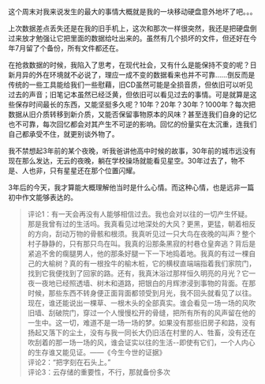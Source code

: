 这个周末对我来说发生的最大的事情大概就是我的一块移动硬盘意外地坏了吧。。。

上次数据差点丢失还是在我的旧手机上，这次和那次一样很突然，我还是把硬盘倒过来放才勉强让它把里面的数据给吐出来的。虽然有几个损坏的文件，但还好在今年7月留了个备份，所有文件都还在。

在抢救数据的时候，我陷入了思考，在现代社会，又有什么是能保持不变的呢？日新月异的外在环境就不必说了，理应一成不变的数据看来也并不可靠……倒反而是传统的一些工具能给我们一些慰藉，旧CD虽然可能是全损音质，但依旧可以听见过去的声音；旧笔记本虽然已经泛黄，但依旧可以看见过去的事情。可是就算是这些保存时间最长的东西，又能坚挺多久呢？10年？20年？30年？1000年？每次把数据从旧介质转移到新介质，又能否保留事物原本的风味？甚至连我们自身的记忆也不可靠，每次回忆都会对其产生不可逆的影响。回忆的份量实在太沉重，连我们自己都承受不住，就更别谈外物了。

我不禁想起3年前的某个夜晚，听我爸讲他高中时候的故事，30年前的城市远没有现在那么发达，无云的夜晚，躺在学校操场就能看见星空。30年过去了，物不是、人也非，只有星星还在那个位置闪耀。

3年后的今天，我才算能大概理解他当时是什么心情。而这种心情，也是远非一篇初中作文能够表达的。

> 评论1：有一天会再没有人能够相信过去。我也会对以往的一切产生怀疑。那是我曾有过的生活吗。我真看见过地深处的大风？更黑，更猛，朝着相反的方向，刮动万物的骨骸和根须。我真听见过一只大鸟在夜晚的叫声？整个村子静静的，只有那只鸟在叫。我真的沿那条黑寂的村巷仓皇奔逃？背后是紧追不舍的瘸腿男人，他的那条好腿一下一下地捣着地。我真的有过一棵自己的大榆树？真的有一根拴牛的榆木桩，它的横杈直端端指着我们家院门，找到它我便找到了回家的路。还有，我真沐浴过那样恒久明亮的月光？它一夜一夜地已经照透墙、树木和道路，把银白的月辉渗浸到事物的背面。在那时候，那些东西不转身便正面背面都领受到月光，我不回头就看见了以往。现在，谁还能说出一棵草、一根木头的全部真实。谁会看见一场一场的风吹旧墙、刮破院门，穿过一个人慢慢松开的骨缝，把所有所有的风声留在他的一生中。这一切，难道不是一场一场的梦。如果没有那些旧房子和路，没有扬起又落下的尘土，没有与我一同长大仍旧活在村里的人、牲畜，没有还在吹刮着的那一场一场的风，谁会证实以往的生活--即使有它们，一个人内心的生存谁又能见证。——《今生今世的证据》  
> 评论2：“把字刻在石头上。”  
> 评论3：云存储的重要性，不行，那就备份多次